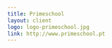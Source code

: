 ```yaml
---
title: Primeschool
layout: client
logo: logo-primeschool.jpg
link: http://www.primeschool.pt
---
```

